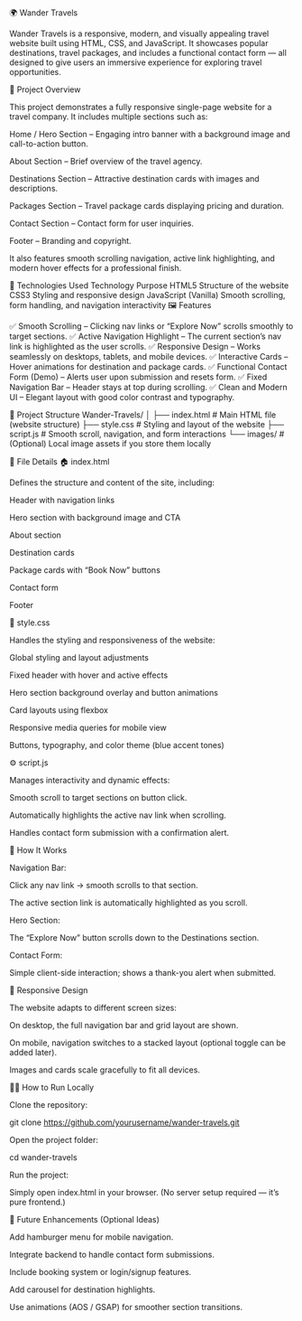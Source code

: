 🌍 Wander Travels

Wander Travels is a responsive, modern, and visually appealing travel website built using HTML, CSS, and JavaScript.
It showcases popular destinations, travel packages, and includes a functional contact form — all designed to give users an immersive experience for exploring travel opportunities.

🚀 Project Overview

This project demonstrates a fully responsive single-page website for a travel company.
It includes multiple sections such as:

Home / Hero Section – Engaging intro banner with a background image and call-to-action button.

About Section – Brief overview of the travel agency.

Destinations Section – Attractive destination cards with images and descriptions.

Packages Section – Travel package cards displaying pricing and duration.

Contact Section – Contact form for user inquiries.

Footer – Branding and copyright.

It also features smooth scrolling navigation, active link highlighting, and modern hover effects for a professional finish.

🧱 Technologies Used
Technology	Purpose
HTML5	Structure of the website
CSS3	Styling and responsive design
JavaScript (Vanilla)	Smooth scrolling, form handling, and navigation interactivity
🖼️ Features

✅ Smooth Scrolling – Clicking nav links or “Explore Now” scrolls smoothly to target sections.
✅ Active Navigation Highlight – The current section’s nav link is highlighted as the user scrolls.
✅ Responsive Design – Works seamlessly on desktops, tablets, and mobile devices.
✅ Interactive Cards – Hover animations for destination and package cards.
✅ Functional Contact Form (Demo) – Alerts user upon submission and resets form.
✅ Fixed Navigation Bar – Header stays at top during scrolling.
✅ Clean and Modern UI – Elegant layout with good color contrast and typography.

📂 Project Structure
Wander-Travels/
│
├── index.html          # Main HTML file (website structure)
├── style.css           # Styling and layout of the website
├── script.js           # Smooth scroll, navigation, and form interactions
└── images/             # (Optional) Local image assets if you store them locally

🧭 File Details
🏠 index.html

Defines the structure and content of the site, including:

Header with navigation links

Hero section with background image and CTA

About section

Destination cards

Package cards with “Book Now” buttons

Contact form

Footer

🎨 style.css

Handles the styling and responsiveness of the website:

Global styling and layout adjustments

Fixed header with hover and active effects

Hero section background overlay and button animations

Card layouts using flexbox

Responsive media queries for mobile view

Buttons, typography, and color theme (blue accent tones)

⚙️ script.js

Manages interactivity and dynamic effects:

Smooth scroll to target sections on button click.

Automatically highlights the active nav link when scrolling.

Handles contact form submission with a confirmation alert.

🧭 How It Works

Navigation Bar:

Click any nav link → smooth scrolls to that section.

The active section link is automatically highlighted as you scroll.

Hero Section:

The “Explore Now” button scrolls down to the Destinations section.

Contact Form:

Simple client-side interaction; shows a thank-you alert when submitted.

📱 Responsive Design

The website adapts to different screen sizes:

On desktop, the full navigation bar and grid layout are shown.

On mobile, navigation switches to a stacked layout (optional toggle can be added later).

Images and cards scale gracefully to fit all devices.

🧑‍💻 How to Run Locally

Clone the repository:

git clone https://github.com/yourusername/wander-travels.git


Open the project folder:

cd wander-travels


Run the project:

Simply open index.html in your browser.
(No server setup required — it’s pure frontend.)

🌈 Future Enhancements (Optional Ideas)

Add hamburger menu for mobile navigation.

Integrate backend to handle contact form submissions.

Include booking system or login/signup features.

Add carousel for destination highlights.

Use animations (AOS / GSAP) for smoother section transitions.
